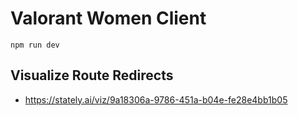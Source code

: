 # Valorant Women Client

```
npm run dev
```

## Visualize Route Redirects

- <https://stately.ai/viz/9a18306a-9786-451a-b04e-fe28e4bb1b05>